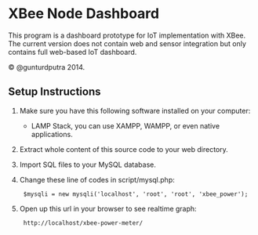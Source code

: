 XBee Node Dashboard
===================
This program is a dashboard prototype for IoT implementation with XBee. The current version does not contain web and sensor integration but only contains full web-based IoT dashboard.

&copy; @gunturdputra 2014.

Setup Instructions
------------------
1. Make sure you have this following software installed on your computer:
	- LAMP Stack, you can use XAMPP, WAMPP, or even native applications.
2. Extract whole content of this source code to your web directory.
3. Import SQL files to your MySQL database.
4. Change these line of codes in script/mysql.php:

		$mysqli = new mysqli('localhost', 'root', 'root', 'xbee_power');

5. Open up this url in your browser to see realtime graph:

		http://localhost/xbee-power-meter/